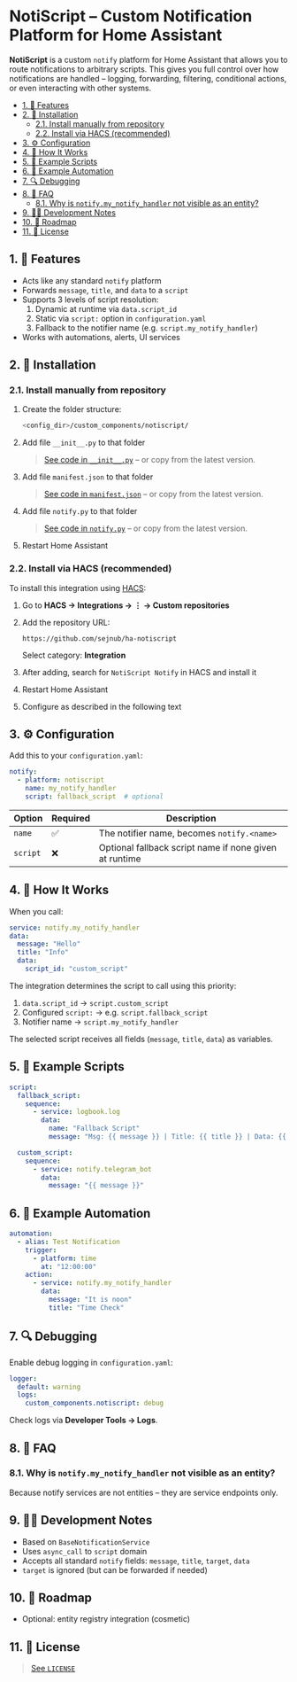 # NotiScript – Custom Notification Platform for Home Assistant

**NotiScript** is a custom `notify` platform for Home Assistant that allows you to route notifications to arbitrary scripts.
This gives you full control over how notifications are handled – logging, forwarding, filtering, conditional actions, or even interacting with other systems.

- [1. 🔧 Features](#1--features)
- [2. 📂 Installation](#2--installation)
  - [2.1. Install manually from repository](#21-install-manually-from-repository)
  - [2.2. Install via HACS (recommended)](#22-install-via-hacs-recommended)
- [3. ⚙️ Configuration](#3-️-configuration)
- [4. 🚀 How It Works](#4--how-it-works)
- [5. 🧪 Example Scripts](#5--example-scripts)
- [6. 🧰 Example Automation](#6--example-automation)
- [7. 🔍 Debugging](#7--debugging)
- [8. 💬 FAQ](#8--faq)
  - [8.1. Why is `notify.my_notify_handler` not visible as an entity?](#81-why-is-notifymy_notify_handler-not-visible-as-an-entity)
- [9. 👨‍💻 Development Notes](#9--development-notes)
- [10. 🏁 Roadmap](#10--roadmap)
- [11. 📝 License](#11--license)

## 1. 🔧 Features

- Acts like any standard `notify` platform
- Forwards `message`, `title`, and `data` to a `script`
- Supports 3 levels of script resolution:
  1. Dynamic at runtime via `data.script_id`
  2. Static via `script:` option in `configuration.yaml`
  3. Fallback to the notifier name (e.g. `script.my_notify_handler`)
- Works with automations, alerts, UI services

## 2. 📂 Installation

### 2.1. Install manually from repository

1. Create the folder structure:

   ```sh
   <config_dir>/custom_components/notiscript/
   ```

2. Add file `__init__.py` to that folder

   > [See code in `__init__.py`](custom_components/notiscript/__init__.py) – or copy from the latest version.

3. Add file `manifest.json` to  that folder
   > [See code in `manifest.json`](custom_components/notiscript/manifest.json) – or copy from the latest version.

4. Add file `notify.py` to that folder
    > [See code in `notify.py`](custom_components/notiscript/notify.py) – or copy from the latest version.

5. Restart Home Assistant

### 2.2. Install via HACS (recommended)

To install this integration using [HACS](https://hacs.xyz):

1. Go to **HACS → Integrations → ⋮ → Custom repositories**

2. Add the repository URL:

   ```url
   https://github.com/sejnub/ha-notiscript
   ```

   Select category: **Integration**

3. After adding, search for `NotiScript Notify` in HACS and install it
4. Restart Home Assistant
5. Configure as described in the following text

## 3. ⚙️ Configuration

Add this to your `configuration.yaml`:

```yaml
notify:
  - platform: notiscript
    name: my_notify_handler
    script: fallback_script  # optional
```

| Option   | Required | Description                                            |
| -------- | -------- | ------------------------------------------------------ |
| `name`   | ✅        | The notifier name, becomes `notify.<name>`             |
| `script` | ❌        | Optional fallback script name if none given at runtime |

## 4. 🚀 How It Works

When you call:

```yaml
service: notify.my_notify_handler
data:
  message: "Hello"
  title: "Info"
  data:
    script_id: "custom_script"
```

The integration determines the script to call using this priority:

1. `data.script_id` → `script.custom_script`
2. Configured `script:` → e.g. `script.fallback_script`
3. Notifier name → `script.my_notify_handler`

The selected script receives all fields (`message`, `title`, `data`) as variables.

## 5. 🧪 Example Scripts

```yaml
script:
  fallback_script:
    sequence:
      - service: logbook.log
        data:
          name: "Fallback Script"
          message: "Msg: {{ message }} | Title: {{ title }} | Data: {{ data | to_json }}"
```

```yaml
  custom_script:
    sequence:
      - service: notify.telegram_bot
        data:
          message: "{{ message }}"
```

## 6. 🧰 Example Automation

```yaml
automation:
  - alias: Test Notification
    trigger:
      - platform: time
        at: "12:00:00"
    action:
      - service: notify.my_notify_handler
        data:
          message: "It is noon"
          title: "Time Check"
```

## 7. 🔍 Debugging

Enable debug logging in `configuration.yaml`:

```yaml
logger:
  default: warning
  logs:
    custom_components.notiscript: debug
```

Check logs via **Developer Tools → Logs**.

## 8. 💬 FAQ

### 8.1. Why is `notify.my_notify_handler` not visible as an entity?

Because notify services are not entities – they are service endpoints only.

## 9. 👨‍💻 Development Notes

- Based on `BaseNotificationService`
- Uses `async_call` to `script` domain
- Accepts all standard `notify` fields: `message`, `title`, `target`, `data`
- `target` is ignored (but can be forwarded if needed)

## 10. 🏁 Roadmap

- Optional: entity registry integration (cosmetic)

## 11. 📝 License

> [See `LICENSE`](./LICENSE)
